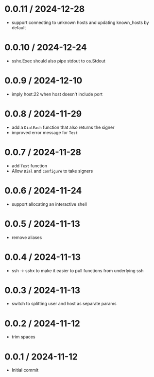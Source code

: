 # 0.0.11 / 2024-12-28

- support connecting to unknown hosts and updating known_hosts by default

# 0.0.10 / 2024-12-24

- sshx.Exec should also pipe stdout to os.Stdout

# 0.0.9 / 2024-12-10

- imply host:22 when host doesn't include port

# 0.0.8 / 2024-11-29

- add a `DialEach` function that also returns the signer
- improved error message for `Test`

# 0.0.7 / 2024-11-28

- add `Test` function
- Allow `Dial` and `Configure` to take signers

# 0.0.6 / 2024-11-24

- support allocating an interactive shell

# 0.0.5 / 2024-11-13

- remove aliases

# 0.0.4 / 2024-11-13

- ssh -> sshx to make it easier to pull functions from underlying ssh

# 0.0.3 / 2024-11-13

- switch to splitting user and host as separate params

# 0.0.2 / 2024-11-12

- trim spaces

# 0.0.1 / 2024-11-12

- Initial commit
